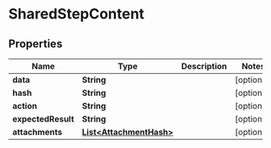 

# SharedStepContent


## Properties

| Name | Type | Description | Notes |
|------------ | ------------- | ------------- | -------------|
|**data** | **String** |  |  [optional] |
|**hash** | **String** |  |  [optional] |
|**action** | **String** |  |  [optional] |
|**expectedResult** | **String** |  |  [optional] |
|**attachments** | [**List&lt;AttachmentHash&gt;**](AttachmentHash.md) |  |  [optional] |



